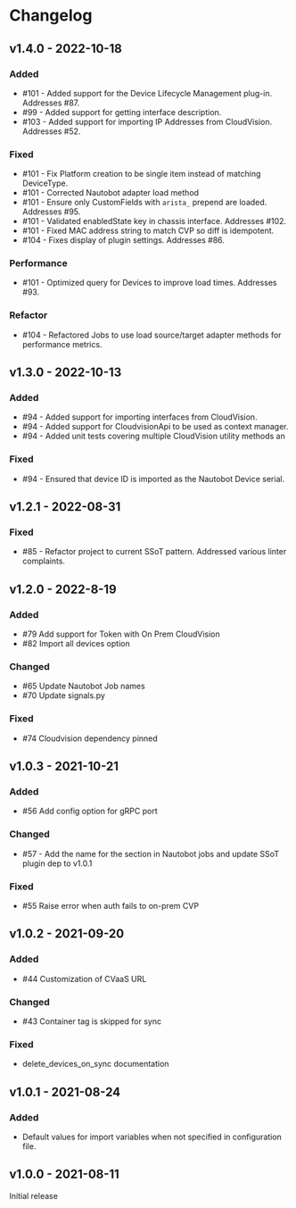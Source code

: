 # Changelog

## v1.4.0 - 2022-10-18

### Added

- #101 - Added support for the Device Lifecycle Management plug-in. Addresses #87.
- #99 - Added support for getting interface description.
- #103 - Added support for importing IP Addresses from CloudVision. Addresses #52.

### Fixed

- #101 - Fix Platform creation to be single item instead of matching DeviceType.
- #101 - Corrected Nautobot adapter load method
- #101 - Ensure only CustomFields with `arista_` prepend are loaded. Addresses #95.
- #101 - Validated enabledState key in chassis interface. Addresses #102.
- #101 - Fixed MAC address string to match CVP so diff is idempotent.
- #104 - Fixes display of plugin settings. Addresses #86.

### Performance

- #101 - Optimized query for Devices to improve load times. Addresses #93.

### Refactor

- #104 - Refactored Jobs to use load source/target adapter methods for performance metrics.

## v1.3.0 - 2022-10-13

### Added

- #94 - Added support for importing interfaces from CloudVision.
- #94 - Added support for CloudvisionApi to be used as context manager.
- #94 - Added unit tests covering multiple CloudVision utility methods an

### Fixed

- #94 - Ensured that device ID is imported as the Nautobot Device serial.

## v1.2.1 - 2022-08-31

### Fixed

- #85 - Refactor project to current SSoT pattern. Addressed various linter complaints.

## v1.2.0 - 2022-8-19

### Added

- #79 Add support for Token with On Prem CloudVision
- #82 Import all devices option

### Changed

- #65 Update Nautobot Job names
- #70 Update signals.py

### Fixed

- #74 Cloudvision dependency pinned

## v1.0.3 - 2021-10-21

### Added

- #56 Add config option for gRPC port

### Changed

- #57 - Add the name for the section in Nautobot jobs and update SSoT plugin dep to v1.0.1

### Fixed

- #55 Raise error when auth fails to on-prem CVP

## v1.0.2 - 2021-09-20

### Added

- #44 Customization of CVaaS URL

### Changed

- #43 Container tag is skipped for sync

### Fixed

- delete_devices_on_sync documentation

## v1.0.1 - 2021-08-24

### Added

- Default values for import variables when not specified in configuration file.

## v1.0.0 - 2021-08-11

Initial release
